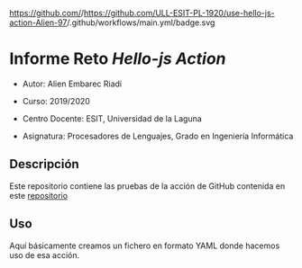 https://github.com/<Alien-97>/<https://github.com/ULL-ESIT-PL-1920/use-hello-js-action-Alien-97>/.github/workflows/main.yml/badge.svg
# Informe Reto _Hello-js Action_

- Autor: Alien Embarec Riadi
- Curso: 2019/2020

- Centro Docente: ESIT, Universidad de la Laguna

- Asignatura: Procesadores de Lenguajes, Grado en Ingeniería Informática

## Descripción

Este repositorio contiene las pruebas de la acción de GitHub contenida en este [repositorio](https://github.com/ULL-ESIT-PL-1920/hello-js-action-Alien-97)

## Uso

Aquí básicamente creamos un fichero en formato YAML donde hacemos uso de esa acción.
